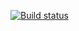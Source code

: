 [![Build status](https://ci.appveyor.com/api/projects/status/uwd1odinqcf3x3np?svg=true)](https://ci.appveyor.com/project/victor-balandin/automation5-1)
